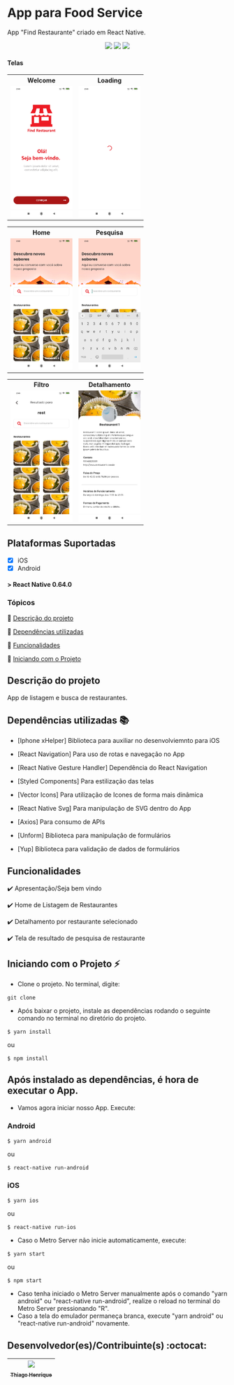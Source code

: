 # App para Food Service
App "Find Restaurante" criado em React Native.

<p align="center">
  <img src="https://img.shields.io/static/v1?label=React%20Native&message=Framework&color=blue&style=for-the-badge&logo=React"/>
  <img src="https://img.shields.io/static/v1?label=Typescript&message=Linguagem&color=blue&style=for-the-badge&logo=Typescript"/>
  <img src="https://img.shields.io/static/v1?label=Javascript&message=Linguagem&color=yellow&style=for-the-badge&logo=Javascript"/>
</p>


#### <i class="icon-file"></i> Telas
<table>
<tbody>
<tr><th>Welcome</th>
  <th>Loading</th>
</tr>
<tr>
<td><img src="https://github.com/thiagohenrss/demo-restaurant-app/blob/master/resources/prints/welcome.jpg?raw=true" style="height:300px">
</td>
<td><img src="https://github.com/thiagohenrss/demo-restaurant-app/blob/master/resources/prints/loading.jpg?raw=true" style="height:300px">
</td>
</tr>
</tbody>
</table>

<table>
<tbody>
<tr><th>Home</th>
  <th>Pesquisa</th>
</tr>
<tr>
<td><img src="https://github.com/thiagohenrss/demo-restaurant-app/blob/master/resources/prints/home.jpg?raw=true" style="height:300px">
</td>
<td><img src="https://github.com/thiagohenrss/demo-restaurant-app/blob/master/resources/prints/pesquisa.jpg?raw=true"style="height:300px">
</td>
</tr>
</tbody>
</table>

<table>
<tbody>
<tr><th>Filtro</th>
  <th>Detalhamento</th>
</tr>
<tr>
<td><img src="https://github.com/thiagohenrss/demo-restaurant-app/blob/master/resources/prints/filtro.jpg?raw=true" style="height:300px">
</td>
<td><img src="https://github.com/thiagohenrss/demo-restaurant-app/blob/master/resources/prints/detalhamento.jpg?raw=true"style="height:300px">
</td>
</tr>
</tbody>
</table>

## Plataformas Suportadas

- [x] iOS
- [x] Android

#### > React Native 0.64.0


### Tópicos 

:small_blue_diamond: [Descrição do projeto](#descrição-do-projeto)

:small_blue_diamond: [Dependências utilizadas](#dependências-utilizadas-books)

:small_blue_diamond: [Funcionalidades](#funcionalidades)

:small_blue_diamond: [Iniciando com o Projeto](#iniciando-com-o-projeto-zap)


## Descrição do projeto 

<p align="justify">
  App de listagem e busca de restaurantes.
</p>


## Dependências utilizadas :books:

- [Iphone xHelper] Biblioteca para auxiliar no desenvolviemnto para iOS
- [React Navigation] Para uso de rotas e navegação no App
- [React Native Gesture Handler] Dependência do React Navigation
- [Styled Components] Para estilização das telas
- [Vector Icons] Para utilização de Icones de forma mais dinâmica

- [React Native Svg] Para manipulação de SVG dentro do App
- [Axios] Para consumo de APIs
- [Unform] Biblioteca para manipulação de formulários
- [Yup] Biblioteca para validação de dados de formulários


## Funcionalidades

:heavy_check_mark: Apresentação/Seja bem vindo 

:heavy_check_mark: Home de Listagem de Restaurantes

:heavy_check_mark: Detalhamento por restaurante selecionado

:heavy_check_mark: Tela de resultado de pesquisa de restaurante



## Iniciando com o Projeto :zap:

* Clone o projeto. No terminal, digite:

```
git clone 
```

* Após baixar o projeto, instale as dependências rodando o seguinte comando no terminal no diretório do projeto.

```
$ yarn install
```

ou

```
$ npm install
```


## Após instalado as dependências, é hora de executar o App.

* Vamos agora iniciar nosso App. Execute:

### Android 

```
$ yarn android
```

ou

```
$ react-native run-android
```

### iOS

```
$ yarn ios
```

ou

```
$ react-native run-ios
```

* Caso o Metro Server não inicie automaticamente, execute:

```
$ yarn start
```

ou

```
$ npm start
```

* Caso tenha iniciado o Metro Server manualmente após o comando "yarn android" ou "react-native run-android", realize o reload no terminal do Metro Server pressionando "R".
* Caso a tela do emulador permaneça branca, execute "yarn android" ou "react-native run-android" novamente.



## Desenvolvedor(es)/Contribuinte(s) :octocat:

| [<img src="https://avatars1.githubusercontent.com/u/37914518?s=460&u=eb692a5ce38369b5ed7aee06beae524c1b9a6584&v=4" width=115><br><sub>Thiago Henrique</sub>](https://github.com/thiagohenrss) |
| :---:
